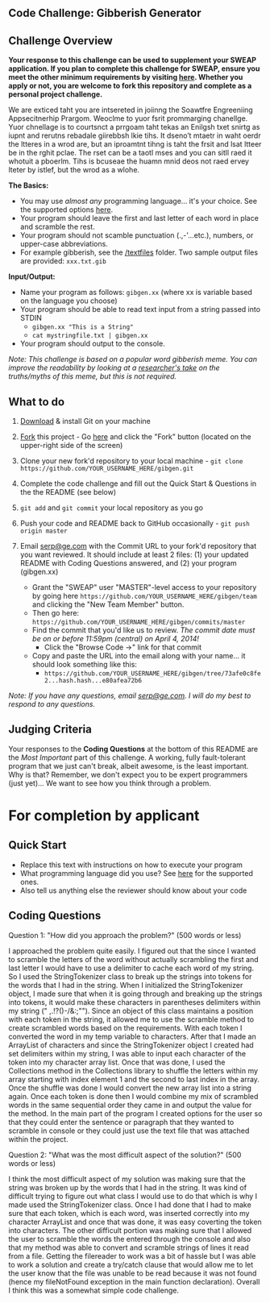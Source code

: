 ﻿**Code Challenge: Gibberish Generator**
---------------------------------------

Challenge Overview
------------------

**Your response to this challenge can be used to supplement your SWEAP application.  If you plan to complete this challenge for SWEAP, ensure you meet the other minimum requirements by visiting [here](http://gecapital.com/sweap "SWEAP Home Page").  Whether you apply or not, you are welcome to fork this repository and complete as a personal project challenge.**


We are exticed taht you are intsereted in joiinng the Soawtfre Engreeniing Appsecitnerhip Prargom.  Weoclme to yuor fsrit prommarging chanellge.  Yuor chnellage is to courtsnct a prrgoam taht tekas an Enilgsh txet snirtg as iupnt and rerutns rebadale giirebbsh lkie tihs.  It dseno’t mtaetr in waht oerdr the ltteres in a wrod are, but an iproamtnt tihng is taht the frsit and lsat ltteer be in the rghit pclae. The rset can be a taotl mses and you can sitll raed it whotuit a pboerlm.  Tihs is bcuseae the huamn mnid deos not raed ervey lteter by istlef, but the wrod as a wlohe.

**The Basics:**
  
  - You may use *almost any* programming language... it's your choice.  See the supported options [here](http://ideone.com/).
  - Your program should leave the first and last letter of each word in place and scramble the rest.
  - Your program should not scamble punctuation (.,-'...etc.), numbers, or upper-case abbreviations.
  - For example gibberish, see the [/textfiles](https://github.com/sweap/gibgen/tree/master/textfiles) folder.  Two sample output files are provided: `xxx.txt.gib`

**Input/Output:**
 
  - Name your program as follows: `gibgen.xx` (where xx is variable based on the language you choose)
  - Your program should be able to read text input from a string passed into STDIN
      - `gibgen.xx "This is a String"`
      - `cat mystringfile.txt | gibgen.xx`
  - Your program should output to the console.

_Note: This challenge is based on a popular word gibberish meme. You can improve the readability by looking at a [researcher's take](http://www.mrc-cbu.cam.ac.uk/people/matt.davis/cmabridge/) on the truths/myths of this meme, but this is not required._

What to do
----------
1. [Download](http://git-scm.com/downloads) & install Git on your machine

2. <a href="https://github.com/sweap/gibgen/fork" class="btn grouped" data-method="POST" rel="nofollow" title="Fork">Fork</a> this project - Go [here](https://github.com/sweap/gibgen) and click the "Fork" button (located on the upper-right side of the screen)

2. Clone your new fork'd repository to your local machine - `git clone https://github.com/YOUR_USERNAME_HERE/gibgen.git`
3. Complete the code challenge and fill out the Quick Start & Questions in the the README (see below)
4. `git add` and `git commit` your local repository as you go
4. Push your code and README back to GitHub occasionally - `git push origin master`
5. Email [serp@ge.com](mailto:serp@ge.com) with the Commit URL to your fork'd repository that you want reviewed. It should include at least 2 files: (1) your updated README with Coding Questions answered, and (2) your program (gibgen.xx)
   - Grant the "SWEAP" user "MASTER"-level access to your repository by going here `https://github.com/YOUR_USERNAME_HERE/gibgen/team` and clicking the "New Team Member" button.
   - Then go here: `https://github.com/YOUR_USERNAME_HERE/gibgen/commits/master`
   - Find the commit that you'd like us to review.  _The commit date must be on or before 11:59pm (central) on April 4, 2014!_
       - Click the "Browse Code ->" link for that commit
   - Copy and paste the URL into the email along with your name... it should look something like this:
       - `https://github.com/YOUR_USERNAME_HERE/gibgen/tree/73afe0c8fe2...hash.hash...e80afea72b6`

_Note: If you have any questions, email [serp@ge.com](mailto:serp@ge.com).  I will do my best to respond to any questions._

Judging Criteria
----------------

Your responses to the **Coding Questions** at the bottom of this README are the *Most Important* part of this challenge. A working, fully fault-tolerant program that we just can't break, albeit awesome, is the least important.  Why is that?  Remember, we don't expect you to be expert programmers (just yet)... We want to see how you think through a problem.  


For completion by applicant
===========================

Quick Start
-----------

* Replace this text with instructions on how to execute your program
* What programming language did you use? See [here](http://ideone.com/) for the supported ones.
* Also tell us anything else the reviewer should know about your code


Coding Questions
----------------

Question 1: "How did you approach the problem?" (500 words or less)

I approached the problem quite easily. I figured out that the since I wanted to scramble the letters of the word without actually scrambling the first and last letter I would have to use a delimiter to cache each word of my string. So I used the StringTokenizer class to break up the strings into tokens for the words that I had in the string. When I initialized the StringTokenizer object, I made sure that when it is going through and breaking up the strings into tokens, it would make these characters in parentheses delimiters within my string (" ,.!?()-/&:;\""). Since an object of this class maintains a position with each token in the string, it allowed me to use the scramble method to create scrambled words based on the requirements. With each token I converted the word in my temp variable to characters. After that I made an ArrayList of characters and since the StringTokenizer object I created had set delimiters within my string, I was able to input each character of the token into my character array list. Once that was done, I used the Collections method in the Collections library to shuffle the letters within my array starting with index element 1 and the second to last index in the array. Once the shuffle was done I would convert the new array list into a string again. Once each token is done then I would combine my mix of scrambled words in the same sequential order they came in and output the value for the method. In the main part of the program I created options for the user so that they could enter the sentence or paragraph that they wanted to scramble in console or they could just use the text file that was attached within the project.

Question 2: "What was the most difficult aspect of the solution?" (500 words or less)

I think the most difficult aspect of my solution was making sure that the string was broken up by the words that I had in the string. It was kind of difficult trying to figure out what class I would use to do that which is why I made used the StringTokenizer class. Once I had done that I had to make sure that each token, which is each word, was inserted correctly into my character ArrayList and once that was done, it was easy coverting the token into characters. The other difficult portion was making sure that I allowed the user to scramble the words the entered through the console and also that my method was able to convert and scramble strings of lines it read from a file. Getting the filereader to work was a bit of hassle but I was able to work a solution and create a try/catch clause that would allow me to let the user know that the file was unable to be read because it was not found (hence my fileNotFound exception in the main function declaration). Overall I think this was a somewhat simple code challenge. 
